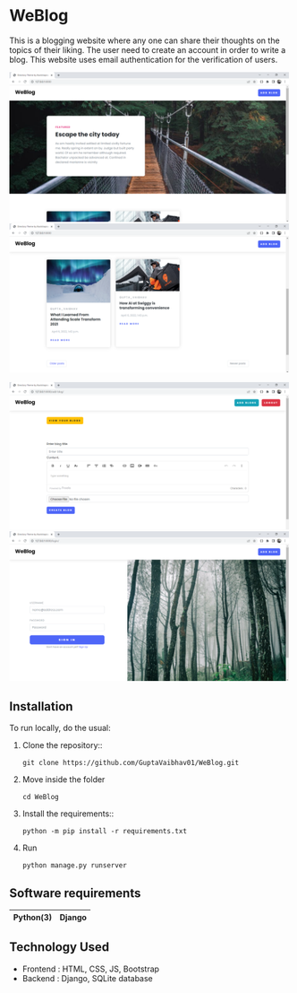 # WeBlog
This is a blogging website where any one can share their thoughts on the topics of their liking. The user need to create an account in order to write a blog.
This website uses email authentication for the verification of users.

<img src="https://github.com/GuptaVaibhav01/WeBlog/blob/main/Screenshots/2022-04-20%20(8).png" width="500" alt="Screenshot"/>    <img src="https://github.com/GuptaVaibhav01/WeBlog/blob/main/Screenshots/2022-04-20%20(9).png" width="500" alt="Screenshot"/>

<img src="https://github.com/GuptaVaibhav01/WeBlog/blob/main/Screenshots/2022-04-20%20(7).png" width="500" alt="Screenshot"/>   <img src="https://github.com/GuptaVaibhav01/WeBlog/blob/main/Screenshots/2022-04-20%20(14).png" width="500" alt="Screenshot"/>

## Installation
To run locally, do the usual:
1. Clone the repository::
   ```
   git clone https://github.com/GuptaVaibhav01/WeBlog.git
   ```
2. Move inside the folder
   ```
   cd WeBlog
   ```
3. Install the requirements::
   ```
   python -m pip install -r requirements.txt
   ```
4. Run
   ```
   python manage.py runserver
   ```
## Software requirements
Python(3) | Django 
--------- | ------ 

## Technology Used
- Frontend : HTML, CSS, JS, Bootstrap
- Backend : Django, SQLite database

